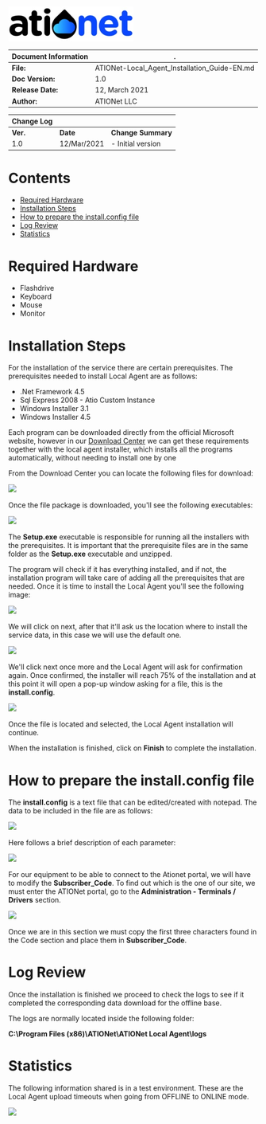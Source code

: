 ![ationetlogo](Content/Images/ATIOnetLogo_250x70.png)

|**Document Information**|.|
|--- |--- |
|**File:**|ATIONet-Local_Agent_Installation_Guide-EN.md|
|**Doc Version:**|1.0|
|**Release Date:**|12, March 2021|
|**Author:**|ATIONet LLC|


|**Change Log**|||
|--- |--- |--- |
|**Ver.**|**Date**|**Change Summary**|
|1.0|12/Mar/2021|- Initial version

# Contents

- [Required Hardware](#required-hardware)
- [Installation Steps](#installation-steps)
- [How to prepare the install.config file](#how-to-prepare-the-installconfig-file)
- [Log Review](#log-review)
- [Statistics](#statistics)

# **Required Hardware**

- Flashdrive
- Keyboard
- Mouse
- Monitor

# **Installation Steps**

For the installation of the service there are certain prerequisites. The prerequisites needed to install Local Agent are as follows:

- .Net Framework 4.5
- Sql Express 2008 - Atio Custom Instance
- Windows Installer 3.1
- Windows Installer 4.5

Each program can be downloaded directly from the official Microsoft website, however in our [Download Center](https://downloads.ationet.com) we can get these requirements together with the local agent installer, which installs all the programs automatically, without needing to install one by one

From the Download Center you can locate the following files for download:

![](https://github.com/Ationet/ationetdocs/blob/master/Content/Images/Local%20Agent/ATIONet%20Download%20Center%20Site.png)

Once the file package is downloaded, you'll see the following executables:

![](https://github.com/Ationet/ationetdocs/blob/master/Content/Images/Local%20Agent/File%20Folder.PNG)

The **Setup.exe** executable is responsible for running all the installers with the prerequisites. It is important that the prerequisite files are in the same folder as the **Setup.exe** executable and unzipped.

The program will check if it has everything installed, and if not, the installation program will take care of adding all the prerequisites that are needed. Once it is time to install the Local Agent you'll see the following image:

![](https://github.com/Ationet/ationetdocs/blob/master/Content/Images/Local%20Agent/Installer%20Assistant.PNG)

We will click on next, after that it'll ask us the location where to install the service data, in this case we will use the default one.

![](https://github.com/Ationet/ationetdocs/blob/master/Content/Images/Local%20Agent/Installation%20Folder.PNG)

We'll click next once more and the Local Agent will ask for confirmation again. Once confirmed, the installer will reach 75% of the installation and at this point it will open a pop-up window asking for a file, this is the **install.config**.

![](https://github.com/Ationet/ationetdocs/blob/master/Content/Images/Local%20Agent/Install.Config%20Selection.PNG)

Once the file is located and selected, the Local Agent installation will continue.

When the installation is finished, click on **Finish** to complete the installation.

# **How to prepare the install.config file**

The **install.config** is a text file that can be edited/created with notepad. The data to be included in the file are as follows:

![](https://github.com/Ationet/ationetdocs/blob/master/Content/Images/Local%20Agent/Install.Config.png)

Here follows a brief description of each parameter:

![](https://github.com/Ationet/ationetdocs/blob/master/Content/Images/Local%20Agent/Install.Config%20Configuration.PNG)

For our equipment to be able to connect to the Ationet portal, we will have to modify the **Subscriber_Code**. To find out which is the one of our site, we must enter the ATIONet portal, go to the **Administration - Terminals / Drivers** section.

![](https://github.com/Ationet/ationetdocs/blob/master/Content/Images/Local%20Agent/Terminals-Controllers.PNG)

Once we are in this section we must copy the first three characters found in the Code section and place them in **Subscriber_Code**.

# **Log Review**

Once the installation is finished we proceed to check the logs to see if it completed the corresponding data download for the offline base.

The logs are normally located inside the following folder:

**C:\Program Files (x86)\ATIONet\ATIONet Local Agent\logs**

# **Statistics**

The following information shared is in a test environment. These are the Local Agent upload timeouts when going from OFFLINE to ONLINE mode.

![](https://github.com/Ationet/ationetdocs/blob/master/Content/Images/Local%20Agent/Statistics.PNG)
